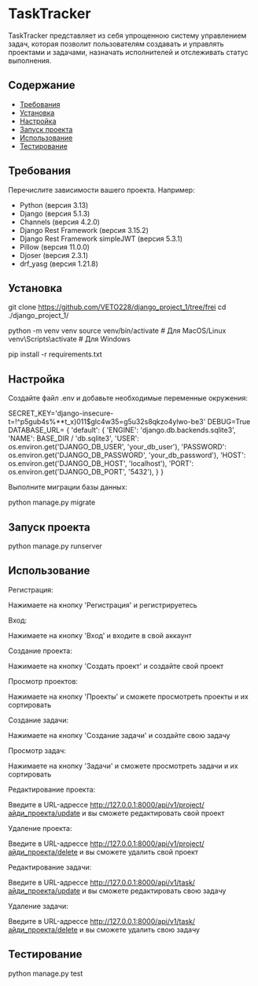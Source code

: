 # TaskTracker

TaskTracker представляет из себя упрощенною систему управлением задач, которая позволит
пользователям создавать и управлять проектами и задачами, назначать исполнителей и
отслеживать статус выполнения.

## Содержание

- [Требования](#требования)
- [Установка](#установка)
- [Настройка](#настройка)
- [Запуск проекта](#запуск-проекта)
- [Использование](#использование)
- [Тестирование](#тестирование)


## Требования

Перечислите зависимости вашего проекта. Например:

- Python (версия 3.13)
- Django (версия 5.1.3)
- Channels (версия 4.2.0)
- Django Rest Framework (версия 3.15.2)
- Django Rest Framework simpleJWT (версия 5.3.1)
- Pillow (версия 11.0.0)
- Djoser (версия 2.3.1)
- drf_yasg (версия 1.21.8)

## Установка
git clone https://github.com/VETO228/django_project_1/tree/frei
cd ./django_project_1/

python -m venv venv
source venv/bin/activate  # Для MacOS/Linux
venv\Scripts\activate  # Для Windows

pip install -r requirements.txt

## Настройка

Создайте файл .env и добавьте необходимые переменные окружения:

SECRET_KEY='django-insecure-t=!^p5gub4s%**t_x)011$glc4w35=g5u32s8qkzo4ylwo-be3'
DEBUG=True
DATABASE_URL= {
        'default': {
            'ENGINE': 'django.db.backends.sqlite3',
            'NAME': BASE_DIR / 'db.sqlite3',
            'USER': os.environ.get('DJANGO_DB_USER', 'your_db_user'),
            'PASSWORD': os.environ.get('DJANGO_DB_PASSWORD', 'your_db_password'),
            'HOST': os.environ.get('DJANGO_DB_HOST', 'localhost'),
            'PORT': os.environ.get('DJANGO_DB_PORT', '5432'),
        } 
    }

Выполните миграции базы данных:

python manage.py migrate

## Запуск проекта

python manage.py runserver

## Использование

Регистрация:

Нажимаете на кнопку 'Регистрация' и регистрируетесь

Вход:

Нажимаете на кнопку 'Вход' и входите в свой аккаунт

Создание проекта:

Нажимаете на кнопку 'Создать проект' и создайте свой проект

Просмотр проектов:

Нажимаете на кнопку 'Проекты' и сможете просмотреть проекты и их сортировать

Создание задачи:

Нажимаете на кнопку 'Создание задачи' и создайте свою задачу

Просмотр задач:

Нажимаете на кнопку 'Задачи' и сможете просмотреть задачи и их сортировать

Редактирование проекта:

Введите в URL-адрессе
http://127.0.0.1:8000/api/v1/project/айди_проекта/update
и вы сможете редактировать свой проект

Удаление проекта:

Введите в URL-адрессе
http://127.0.0.1:8000/api/v1/project/айди_проекта/delete
и вы сможете удалить свой проект

Редактирование задачи:

Введите в URL-адрессе
http://127.0.0.1:8000/api/v1/task/айди_проекта/update
и вы сможете редактировать свою задачу

Удаление задачи:

Введите в URL-адрессе
http://127.0.0.1:8000/api/v1/task/айди_проекта/delete
и вы сможете удалить свою задачу

## Тестирование

python manage.py test